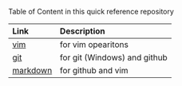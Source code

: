 Table of Content in this quick reference repository

|Link                       |Description                    |
|:---                       |:---                           |
|[vim](./vim_operation.md)  |for vim opearitons             |
|[git](./git.md)            |for git (Windows) and github   |
|[markdown](./markdown.md)  |for github and vim             |

